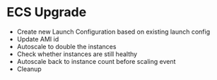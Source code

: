 # ECS Upgrade

* Create new Launch Configuration based on existing launch config
* Update AMI id
* Autoscale to double the instances
* Check whether instances are still healthy
* Autoscale back to instance count before scaling event
* Cleanup
